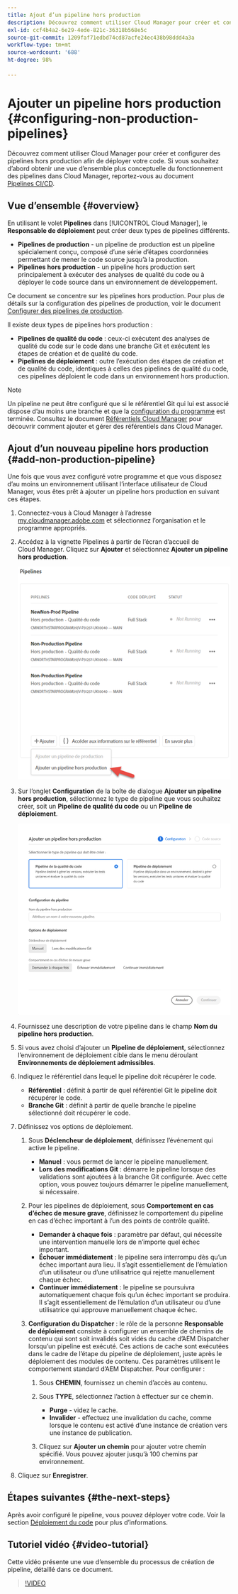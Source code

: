 ```yaml
---
title: Ajout d’un pipeline hors production
description: Découvrez comment utiliser Cloud Manager pour créer et configurer des pipelines hors production afin de déployer votre code.
exl-id: ccf4b4a2-6e29-4ede-821c-36318b568e5c
source-git-commit: 1209faf71edbd74cd87acfe24ec438b98ddd4a3a
workflow-type: tm+mt
source-wordcount: '688'
ht-degree: 98%

---
```


# Ajouter un pipeline hors production {#configuring-non-production-pipelines}

Découvrez comment utiliser Cloud Manager pour créer et configurer des pipelines hors production afin de déployer votre code. Si vous souhaitez d’abord obtenir une vue d’ensemble plus conceptuelle du fonctionnement des pipelines dans Cloud Manager, reportez-vous au document [Pipelines CI/CD](/help/overview/ci-cd-pipelines.md).

## Vue d’ensemble {#overview}

En utilisant le volet **Pipelines** dans [!UICONTROL Cloud Manager], le **Responsable de déploiement** peut créer deux types de pipelines différents.

* **Pipelines de production** - un pipeline de production est un pipeline spécialement conçu, composé d’une série d’étapes coordonnées permettant de mener le code source jusqu’à la production.
* **Pipelines hors production** - un pipeline hors production sert principalement à exécuter des analyses de qualité du code ou à déployer le code source dans un environnement de développement.

Ce document se concentre sur les pipelines hors production. Pour plus de détails sur la configuration des pipelines de production, voir le document [Configurer des pipelines de production](/help/using/production-pipelines.md).

Il existe deux types de pipelines hors production :

* **Pipelines de qualité du code** : ceux-ci exécutent des analyses de qualité du code sur le code dans une branche Git et exécutent les étapes de création et de qualité du code.
* **Pipelines de déploiement** : outre l’exécution des étapes de création et de qualité du code, identiques à celles des pipelines de qualité du code, ces pipelines déploient le code dans un environnement hors production.

>[!NOTE]
>
>Un pipeline ne peut être configuré que si le référentiel Git qui lui est associé dispose d’au moins une branche et que la [configuration du programme](/help/getting-started/program-setup.md) est terminée. Consultez le document [Référentiels Cloud Manager](/help/managing-code/managing-repositories.md) pour découvrir comment ajouter et gérer des référentiels dans Cloud Manager.

## Ajout d’un nouveau pipeline hors production {#add-non-production-pipeline}

Une fois que vous avez configuré votre programme et que vous disposez d’au moins un environnement utilisant l’interface utilisateur de Cloud Manager, vous êtes prêt à ajouter un pipeline hors production en suivant ces étapes.

1. Connectez-vous à Cloud Manager à l’adresse [my.cloudmanager.adobe.com](https://my.cloudmanager.adobe.com) et sélectionnez l’organisation et le programme appropriés.

1. Accédez à la vignette Pipelines à partir de l’écran d’accueil de Cloud Manager. Cliquez sur **Ajouter** et sélectionnez **Ajouter un pipeline hors production**.

   ![Ajouter un pipeline hors production](/help/assets/configure-pipelines/nonprod-pipeline-add1.png)

1. Sur l’onglet **Configuration** de la boîte de dialogue **Ajouter un pipeline hors production**, sélectionnez le type de pipeline que vous souhaitez créer, soit un **Pipeline de qualité du code** ou un **Pipeline de déploiement**.

   ![Choix du type de pipeline](/help/assets/configure-pipelines/add-non-production-pipeline.png)

1. Fournissez une description de votre pipeline dans le champ **Nom du pipeline hors production**.

1. Si vous avez choisi d’ajouter un **Pipeline de déploiement**, sélectionnez l’environnement de déploiement cible dans le menu déroulant **Environnements de déploiement admissibles**.

1. Indiquez le référentiel dans lequel le pipeline doit récupérer le code.

   * **Référentiel** : définit à partir de quel référentiel Git le pipeline doit récupérer le code.
   * **Branche Git** : définit à partir de quelle branche le pipeline sélectionné doit récupérer le code.

1. Définissez vos options de déploiement.

   1. Sous **Déclencheur de déploiement**, définissez l’événement qui active le pipeline.

      * **Manuel** : vous permet de lancer le pipeline manuellement.
      * **Lors des modifications Git** : démarre le pipeline lorsque des validations sont ajoutées à la branche Git configurée. Avec cette option, vous pouvez toujours démarrer le pipeline manuellement, si nécessaire.

   1. Pour les pipelines de déploiement, sous **Comportement en cas d’échec de mesure grave**, définissez le comportement du pipeline en cas d’échec important à l’un des points de contrôle qualité.

      * **Demander à chaque fois** : paramètre par défaut, qui nécessite une intervention manuelle lors de n’importe quel échec important.
      * **Échouer immédiatement** : le pipeline sera interrompu dès qu’un échec important aura lieu. Il s’agit essentiellement de l’émulation d’un utilisateur ou d’une utilisatrice qui rejette manuellement chaque échec.
      * **Continuer immédiatement** : le pipeline se poursuivra automatiquement chaque fois qu’un échec important se produira. Il s’agit essentiellement de l’émulation d’un utilisateur ou d’une utilisatrice qui approuve manuellement chaque échec.

   1. **Configuration du Dispatcher** : le rôle de la personne **Responsable de déploiement** consiste à configurer un ensemble de chemins de contenu qui sont soit invalidés soit vidés du cache d’AEM Dispatcher lorsqu’un pipeline est exécuté. Ces actions de cache sont exécutées dans le cadre de l’étape du pipeline de déploiement, juste après le déploiement des modules de contenu. Ces paramètres utilisent le comportement standard d’AEM Dispatcher. Pour configurer :

      1. Sous **CHEMIN**, fournissez un chemin d’accès au contenu.
      1. Sous **TYPE**, sélectionnez l’action à effectuer sur ce chemin.

         * **Purge** - videz le cache.
         * **Invalider** - effectuez une invalidation du cache, comme lorsque le contenu est activé d’une instance de création vers une instance de publication.

      1. Cliquez sur **Ajouter un chemin** pour ajouter votre chemin spécifié. Vous pouvez ajouter jusqu’à 100 chemins par environnement.

1. Cliquez sur **Enregistrer**.

## Étapes suivantes {#the-next-steps}

Après avoir configuré le pipeline, vous pouvez déployer votre code. Voir la section [Déploiement du code](/help/using/code-deployment.md) pour plus d’informations.

## Tutoriel vidéo {#video-tutorial}

Cette vidéo présente une vue d’ensemble du processus de création de pipeline, détaillé dans ce document.

>[!VIDEO](https://video.tv.adobe.com/v/26316/)
